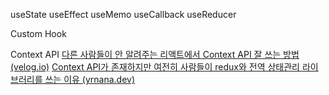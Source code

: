 useState
useEffect
useMemo
useCallback
useReducer

Custom Hook


Context API
[다른 사람들이 안 알려주는 리액트에서 Context API 잘 쓰는 방법 (velog.io)](https://velog.io/@velopert/react-context-tutorial)
[Context API가 존재하지만 여전히 사람들이 redux와 전역 상태관리 라이브러리를 쓰는 이유 (yrnana.dev)](https://yrnana.dev/post/2021-08-21-context-api-redux)

